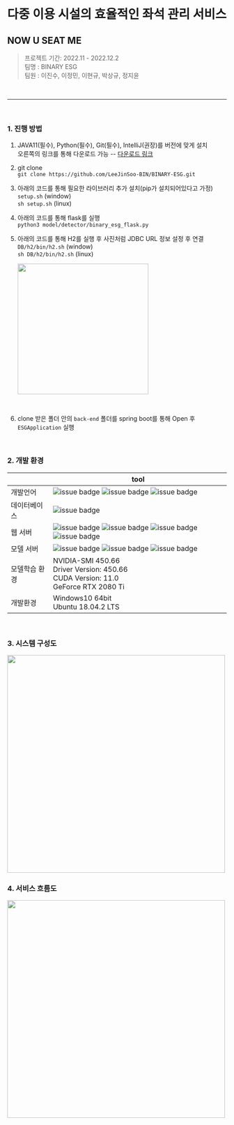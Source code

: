# 다중 이용 시설의 효율적인 좌석 관리 서비스

## NOW U SEAT ME

>  프로젝트 기간: 2022.11 - 2022.12.2<br>
> 팀명 : BINARY ESG <br>
> 팀원 : 이진수, 이정민, 이현규, 박상규, 정지윤

<br>

--------

<br>

### 1. 진행 방법
 
1. JAVA11(필수), Python(필수), Git(필수), IntelliJ(권장)를 버전에 맞게 설치<br>
오른쪽의 링크를 통해 다운로드 가능 --
[다운로드 링크](https://drive.google.com/drive/folders/1oitvIpHet7atcvQY0g3Xx4U4xmP1Xmzh?usp=share_link)

2. git clone <br>
```git clone https://github.com/LeeJinSoo-BIN/BINARY-ESG.git```

3. 아래의 코드를 통해 필요한 라이브러리 추가 설치(pip가 설치되어있다고 가정)<br>
```setup.sh``` (window)<br>
 ```sh setup.sh``` (linux)


4. 아래의 코드를 통해 flask를 실행 <br>
```python3 model/detector/binary_esg_flask.py```

5. 아래의 코드를 통해 H2를 실행 후 사진처럼 JDBC URL 정보 설정 후 연결 <br>
```DB/h2/bin/h2.sh``` (window)<br>
 ```sh DB/h2/bin/h2.sh``` (linux)

	<img src="DB/h2_info.png" width="300"/>
<br>

6. clone 받은 폴더 안의 ```back-end``` 폴더를 spring boot를 통해 Open 후 ```ESGApplication``` 실행

<br>


### 2. 개발 환경 

|| tool |
| ------ | ------ |
| 개발언어 | ![issue badge](https://img.shields.io/badge/Java-11-blue.svg) ![issue badge](https://img.shields.io/badge/javascript-blue.svg) ![issue badge](https://img.shields.io/badge/python-3-blue.svg) |
| 데이터베이스 | ![issue badge](https://img.shields.io/badge/H2-1.4.200-lightgrey.svg) |
| 웹 서버 | ![issue badge](https://img.shields.io/badge/Spring%20Framework-2.7.5-green.svg) ![issue badge](https://img.shields.io/badge/thymeleaf-gray.svg) ![issue badge](https://img.shields.io/badge/jQuery-gray.svg) ![issue badge](https://img.shields.io/badge/Bootstrap-gray.svg)  |
| 모델 서버 | ![issue badge](https://img.shields.io/badge/mmdetection-2.25.2-green.svg) ![issue badge](https://img.shields.io/badge/torch-1.13.0+cu117-green.svg) ![issue badge](https://img.shields.io/badge/Flask-gray.svg)|
| 모델학습 환경 | NVIDIA-SMI 450.66 <br> Driver Version: 450.66 <br> CUDA Version: 11.0 <br> GeForce RTX 2080 Ti |
| 개발환경 | Windows10 64bit <br> Ubuntu 18.04.2 LTS |



<br>

### 3. 시스템 구성도

<img src="https://github.com/LeeJinSoo-BIN/BINARY-ESG/blob/main/meeting_notes/image/%E1%84%89%E1%85%B5%E1%84%89%E1%85%B3%E1%84%90%E1%85%A6%E1%86%B7_%E1%84%80%E1%85%AE%E1%84%89%E1%85%A5%E1%86%BC%E1%84%83%E1%85%A9.png" width="500"/>

<br>

### 4. 서비스 흐름도

<img src="https://github.com/LeeJinSoo-BIN/BINARY-ESG/blob/main/meeting_notes/image/%E1%84%89%E1%85%A5%E1%84%87%E1%85%B5%E1%84%89%E1%85%B3_%E1%84%92%E1%85%B3%E1%84%85%E1%85%B3%E1%86%B7%E1%84%83%E1%85%A9.png" width="500"/>
